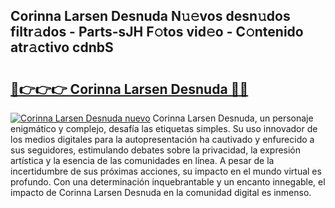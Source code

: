 ## Corinna Larsen Desnuda N𝚞𝚎vos desn𝚞dos filtr𝚊dos - Parts-sJH F𝚘tos vid𝚎o - C𝚘ntenido atr𝚊ctivo cdnbS

# <h2><a href="http://mbbvw0u.tromn.icu/?c=Corinna+Larsen+Desnuda">🔗👉👉👉 Corinna Larsen Desnuda 🔗🔗</a></h2>

[![Corinna Larsen Desnuda nuevo](https://i.imgur.com/pEAQMta.gif)](http://mbbvw0u.tromn.icu/?c=Corinna+Larsen+Desnuda)
Corinna Larsen Desnuda, un personaje enigmático y complejo, desafía las etiquetas simples. Su uso innovador de los medios digitales para la autopresentación ha cautivado y enfurecido a sus seguidores, estimulando debates sobre la privacidad, la expresión artística y la esencia de las comunidades en línea. A pesar de la incertidumbre de sus próximas acciones, su impacto en el mundo virtual es profundo. Con una determinación inquebrantable y un encanto innegable, el impacto de Corinna Larsen Desnuda en la comunidad digital es inmenso.
